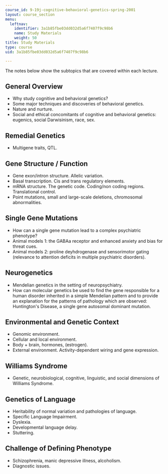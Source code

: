 ```yaml
---
course_id: 9-19j-cognitive-behavioral-genetics-spring-2001
layout: course_section
menu:
  leftnav:
    identifier: 3a1b85fbe03dd032d5a6f7407f9c98b6
    name: Study Materials
    weight: 50
title: Study Materials
type: course
uid: 3a1b85fbe03dd032d5a6f7407f9c98b6

---
```


The notes below show the subtopics that are covered within each lecture.

General Overview
----------------

*   Why study cognitive and behavioral genetics?
*   Some major techniques and discoveries of behavioral genetics.
*   Nature and nurture.
*   Social and ethical concomitants of cognitive and behavioral genetics: eugenics, social Darwisinism, race, sex.

Remedial Genetics
-----------------

*   Multigene traits, QTL.

Gene Structure / Function
-------------------------

*   Gene exon/intron structure. Allelic variation.
*   Basal transcription. Cis and trans regulatory elements.
*   mRNA structure. The genetic code. Coding/non coding regions. Translational control.
*   Point mutations, small and large-scale deletions, chromosomal abnormalities.

Single Gene Mutations
---------------------

*   How can a single gene mutation lead to a complex psychiatric phenotype?
*   Animal models 1: the GABAa receptor and enhanced anxiety and bias for threat cues.
*   Animal models 2: proline deyhdrogenase and sensorimotor gating (relevance to attention deficits in multiple psychiatric disorders).

Neurogenetics
-------------

*   Mendelian genetics in the setting of neuropsychiatry.
*   How can molecular genetics be used to find the gene responsible for a human disorder inherited in a simple Mendelian pattern and to provide an explanation for the patterns of pathology which are observed: Huntington's Disease, a single gene autosomal dominant mutation.

Environmental and Genetic Context
---------------------------------

*   Genomic environment.
*   Cellular and local environment.
*   Body + brain, hormones, (estrogen).
*   External environment. Activity-dependent wiring and gene expression.

Williams Syndrome
-----------------

*   Genetic, neurobiological, cognitive, linguistic, and social dimensions of Williams Syndrome.

Genetics of Language
--------------------

*   Heritability of normal variation and pathologies of language.
*   Specific Language Impairment.
*   Dyslexia.
*   Developmental language delay.
*   Stuttering.

Challenge of Defining Phenotype
-------------------------------

*   Schizophrenia, manic depressive illness, alcoholism.
*   Diagnostic issues.